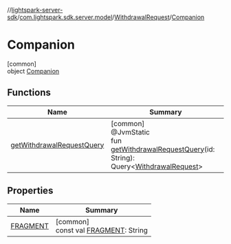 //[lightspark-server-sdk](../../../../index.md)/[com.lightspark.sdk.server.model](../../index.md)/[WithdrawalRequest](../index.md)/[Companion](index.md)

# Companion

[common]\
object [Companion](index.md)

## Functions

| Name | Summary |
|---|---|
| [getWithdrawalRequestQuery](get-withdrawal-request-query.md) | [common]<br>@JvmStatic<br>fun [getWithdrawalRequestQuery](get-withdrawal-request-query.md)(id: String): Query&lt;[WithdrawalRequest](../index.md)&gt; |

## Properties

| Name | Summary |
|---|---|
| [FRAGMENT](-f-r-a-g-m-e-n-t.md) | [common]<br>const val [FRAGMENT](-f-r-a-g-m-e-n-t.md): String |
